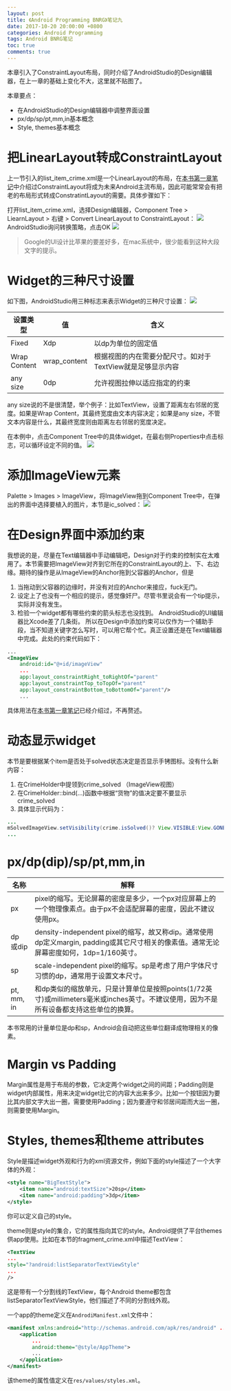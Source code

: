 ```yaml
---
layout: post
title: 《Android Programming BNRG》笔记九
date: 2017-10-20 20:00:00 +0800
categories: Android Programming
tags: Android BNRG笔记
toc: true
comments: true
---
```

本章引入了ConstraintLayout布局，同时介绍了AndroidStudio的Design编辑器，在上一章的基础上变化不大，这里就不贴图了。

本章要点：
- 在AndroidStudio的Design编辑器中调整界面设置
- px/dp/sp/pt,mm,in基本概念
- Style, themes基本概念
<!-- more -->

# 把LinearLayout转成ConstraintLayout
上一节引入的list_item_crime.xml是一个LinearLayout的布局，在[本书第一章笔记](/2016/09/10/2017/0909AndroidProgrammingBNRG01/#ConstraintLayout布局)中介绍过ConstraintLayout将成为未来Android主流布局，因此可能常常会有把老的布局形式转成ConstratintLayout的需要。具体步骤如下：

打开list_item_crime.xml，选择Design编辑器，Component Tree > LiearnLayout > 右键 > Convert LinearLayout to ConstraintLayout：
![](1020AndroidProgrammingBNRG09/img01.png)
AndroidStudio询问转换策略，点击OK
![](1020AndroidProgrammingBNRG09/img02.png)
> Google的UI设计比苹果的要差好多，在mac系统中，很少能看到这种大段文字的提示。

# Widget的三种尺寸设置
如下图，AndroidStudio用三种标志来表示Widget的三种尺寸设置：
![](1020AndroidProgrammingBNRG09/img03.png)

设置类型|值|含义
----|----|----
Fixed|Xdp|以dp为单位的固定值
Wrap Content|wrap_content|根据视图的内在需要分配尺寸。如对于TextView就是足够显示内容
any size|0dp|允许视图拉伸以适应指定的约束

any size说的不是很清楚，举个例子：比如TextView，设置了距离左右邻居的宽度。如果是Wrap Content，其最终宽度由文本内容决定；如果是any size，不管文本内容是什么，其最终宽度则由距离左右邻居的宽度决定。

在本例中，点击Component Tree中的具体widget，在最右侧Properties中点击标志，可以循环设定不同的值。
![](1020AndroidProgrammingBNRG09/img04.png)

# 添加ImageView元素
Palette > Images > ImageView，将ImageView拖到Component Tree中，在弹出的界面中选择要植入的图片，本节是ic_solved：
![](1020AndroidProgrammingBNRG09/img05.png)

# 在Design界面中添加约束
我想说的是，尽量在Text编辑器中手动编辑吧，Design对于约束的控制实在太难用了。本节需要把ImageView对齐到它所在的ConstraintLayout的上、下、右边缘。期待的操作是从ImageView的Anchor拖到父容器的Anchor，但是
1. 当拖动到父容器的边缘时，并没有对应的Anchor来接应，fuck无门。
2. 设定上了也没有一个相应的提示，感觉像奸尸。尽管书里说会有一个tip提示，实际并没有发生。
3. 检验一个widget都有哪些约束的箭头标志也没找到。
AndroidStudio的UI编辑器比Xcode差了几条街。
所以在Design中添加约束可以仅作为一个辅助手段，当不知道关键字怎么写时，可以用它帮个忙。真正设置还是在Text编辑器中完成。此处的约束代码如下：

``` xml
...
<ImageView
    android:id="@+id/imageView"
    ...
    app:layout_constraintRight_toRightOf="parent"
    app:layout_constraintTop_toTopOf="parent"
    app:layout_constraintBottom_toBottomOf="parent"/>
    ...
```
具体用法在[本书第一章笔记](/2016/09/10/2017/0909AndroidProgrammingBNRG01/#ConstraintLayout布局)已经介绍过，不再赘述。

# 动态显示widget
本节是要根据某个item是否处于solved状态决定是否显示手铐图标。没有什么新内容：
1. 在CrimeHolder中提领到crime_solved （ImageView视图）
2. 在CrimeHolder::bind(...)函数中根据“货物”的值决定要不要显示crime_solved
3. 具体显示代码为：

``` java
...
mSolvedImageView.setVisibility(crime.isSolved()? View.VISIBLE:View.GONE);
...
```

# px/dp(dip)/sp/pt,mm,in

<style>
table th:nth-of-type(1){
    width: 40px;
}
</style>

名称|解释
---|---
px| pixel的缩写。无论屏幕的密度是多少，一个px对应屏幕上的一个物理像素点。由于px不会适配屏幕的密度，因此不建议使用px。
dp<br>或dip| density-independent pixel的缩写，故又称dip。通常使用dp定义margin, padding或其它尺寸相关的像素值。通常无论屏幕密度如何，1dp=1/160英寸。
sp| scale-independent pixel的缩写。sp是考虑了用户字体尺寸习惯的dp，通常用于设置文本尺寸。
pt,<br>mm,<br>in| 和dp类似的缩放单元，只是计算单位是按照points(1/72英寸)或millimeters毫米或inches英寸。不建议使用，因为不是所有设备都支持这些单位的换算。

本书常用的计量单位是dp和sp，Android会自动把这些单位翻译成物理相关的像素。

# Margin vs Padding
Margin属性是用于布局的参数，它决定两个widget之间的间距；Padding则是widget内部属性，用来决定widget比它的内容大出来多少。比如一个按钮因为要比其内部文字大出一圈，需要使用Padding；因为要遵守和邻居间距而大出一圈，则需要使用Margin。

# Styles, themes和theme attributes
Style是描述widget外观和行为的xml资源文件，例如下面的style描述了一个大字体的外观：
``` xml
<style name="BigTextStyle">
    <item name="android:textSize">20sp</item>
    <item name="android:padding">3dp</item>
</style>
```
你可以定义自己的style。

theme则是style的集合，它的属性指向其它的style。Android提供了平台themes供app使用。比如在本节的fragment_crime.xml中描述TextView：
``` xml
<TextView
...
style="?android:listSeparatorTextViewStyle"
...
/>
```
这是带有一个分割线的TextView，每个Android theme都包含listSeparatorTextViewStyle，他们描述了不同的分割线外观。

一个app的theme定义在`AndrodiManifest.xml`文件中：
``` xml
<manifest xmlns:android="http://schemas.android.com/apk/res/android" ...>
    <application
        ...
        android:theme="@style/AppTheme">
        ...
    </application>
</manifest>
```
该theme的属性值定义在`res/values/styles.xml`。